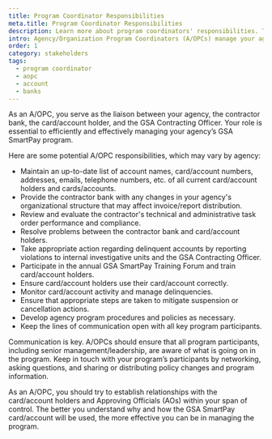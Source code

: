 ```yaml
---
title: Program Coordinator Responsibilities
meta.title: Program Coordinator Responsibilities
description: Learn more about program coordinators' responsibilities. They serve as the as the liaison between agencies, contracting banks, and the account holder.
intro: Agency/Organization Program Coordinators (A/OPCs) manage your agency’s GSA SmartPay® program.
order: 1
category: stakeholders
tags:
  - program coordinator
  - aopc
  - account
  - banks
---
```


As an A/OPC, you serve as the liaison between your agency, the contractor bank, the card/account holder, and the GSA Contracting Officer. Your role is essential to efficiently and effectively managing your agency’s GSA SmartPay program.

Here are some potential A/OPC responsibilities, which may vary by agency:

- Maintain an up-to-date list of account names, card/account numbers, addresses, emails, telephone numbers, etc. of all current card/account holders and cards/accounts.
- Provide the contractor bank with any changes in your agency's organizational structure that may affect invoice/report distribution.
- Review and evaluate the contractor's technical and administrative task order performance and compliance.
- Resolve problems between the contractor bank and card/account holders.
- Take appropriate action regarding delinquent accounts by reporting violations to internal investigative units and the GSA Contracting Officer.
- Participate in the annual GSA SmartPay Training Forum and train card/account holders.
- Ensure card/account holders use their card/account correctly.
- Monitor card/account activity and manage delinquencies.
- Ensure that appropriate steps are taken to mitigate suspension or cancellation actions.
- Develop agency program procedures and policies as necessary.
- Keep the lines of communication open with all key program participants.

Communication is key. A/OPCs should ensure that all program participants, including senior management/leadership, are aware of what is going on in the program. Keep in touch with your program’s participants by networking, asking questions, and sharing or distributing policy changes and program information.

As an A/OPC, you should try to establish relationships with the card/account holders and Approving Officials (AOs) within your span of control. The better you understand why and how the GSA SmartPay card/account will be used, the more effective you can be in managing the program.
